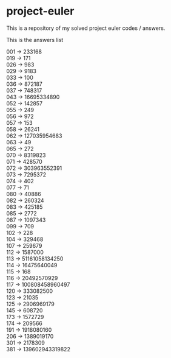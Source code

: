 # project-euler

This is a repository of my solved project euler codes / answers.

This is the answers list

001 -> 233168     
019 -> 171   
026 -> 983    
029 -> 9183    
033 -> 100  
036 -> 872187        
037 -> 748317   
043 -> 16695334890  
052 -> 142857   
055 -> 249   
056 -> 972    
057 -> 153   
058 -> 26241  
062 -> 127035954683   
063 -> 49  
065 -> 272   
070 -> 8319823   
071 -> 428570  
072 -> 303963552391   
073 -> 7295372   
074 -> 402   
077 -> 71    
080 -> 40886   
082 -> 260324   
083 -> 425185    
085 -> 2772  
087 -> 1097343   
099 -> 709   
102 -> 228   
104 -> 329468   
107 -> 259679  
112 -> 1587000   
113 -> 51161058134250   
114 -> 16475640049   
115 -> 168  
116 -> 20492570929    
117 -> 100808458960497  
120 -> 333082500  
123 -> 21035   
125 -> 2906969179    
145 -> 608720     
173 -> 1572729    
174 -> 209566  
191 -> 1918080160   
206 -> 1389019170   
301 -> 2178309    
381 -> 139602943319822  
